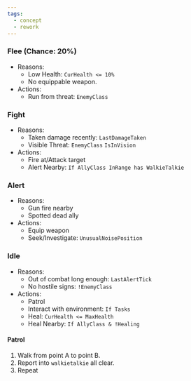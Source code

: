 ```yaml
---
tags:
  - concept
  - rework
---
```


### Flee (Chance: 20%)
- Reasons:
	- Low Health: `CurHealth <= 10%`
	- No equippable weapon.
- Actions:
	- Run from threat: `EnemyClass`
### Fight
- Reasons:
	- Taken damage recently:  `LastDamageTaken`
	- Visible Threat:  `EnemyClass`  `IsInVision`
- Actions:
	- Fire at/Attack target
	- Alert Nearby: `If AllyClass InRange has WalkieTalkie`
### Alert
- Reasons:
	- Gun fire nearby
	- Spotted dead ally
- Actions:
	- Equip weapon
	- Seek/Investigate: `UnusualNoisePosition`
### Idle
- Reasons:
	- Out of combat long enough: `LastAlertTick`
	- No hostile signs: `!EnemyClass`
- Actions:
	- Patrol
	- Interact with environment: `If Tasks`
	- Heal: `CurHealth <= MaxHealth`
	- Heal Nearby: `If AllyClass & !Healing`

#### Patrol
1. Walk from point A to point B.
2. Report into `walkietalkie` all clear.
3. Repeat